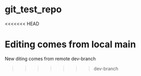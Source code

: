 # git_test_repo

<<<<<<< HEAD

Editing comes from local main
=======
New diting comes from remote dev-branch

>>>>>>> dev-branch
